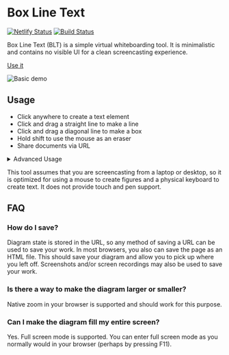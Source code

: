 Box Line Text
=============

[![Netlify Status](https://api.netlify.com/api/v1/badges/99b4904a-b8a1-42b7-8495-13215fb6ba7d/deploy-status)](https://app.netlify.com/sites/box-line-text/deploys)
[![Build Status](https://travis-ci.org/jncraton/box-line-text.svg?branch=master)](https://travis-ci.org/jncraton/box-line-text)

Box Line Text (BLT) is a simple virtual whiteboarding tool. It is minimalistic and contains no visible UI for a clean screencasting experience.

[Use it](https://box-line-text.netlify.app/)

![Basic demo](media/demo.gif)

Usage
-----

- Click anywhere to create a text element
- Click and drag a straight line to make a line
- Click and drag a diagonal line to make a box
- Hold shift to use the mouse as an eraser
- Share documents via URL

<details>
<summary>Advanced Usage</summary>

- Press Ctrl-z to undo creating elements
- Ctrl+Click and drag on an element to move it
- Ctrl+Click and drag on the background to move all elements
- Immediately after creating an element, use the arrow keys to cycle through a few basic styles:
    - Boxes - Background colors
    - Lines - Arrows
    - Floating text - Double size, quad size, vertical
</details>    

This tool assumes that you are screencasting from a laptop or desktop, so it is optimized for using a mouse to create figures and a physical keyboard to create text. It does not provide touch and pen support.

FAQ
---

### How do I save?

Diagram state is stored in the URL, so any method of saving a URL can be used to save your work. In most browsers, you also can save the page as an HTML file. This should save your diagram and allow you to pick up where you left off. Screenshots and/or screen recordings may also be used to save your work.

### Is there a way to make the diagram larger or smaller?

Native zoom in your browser is supported and should work for this purpose.

### Can I make the diagram fill my entire screen?

Yes. Full screen mode is supported. You can enter full screen mode as you normally would in your browser (perhaps by pressing F11).
